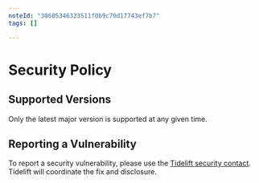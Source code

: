 ```yaml
---
noteId: "30605346323511f0b9c70d17743ef7b7"
tags: []

---
```


# Security Policy

## Supported Versions

Only the latest major version is supported at any given time.

## Reporting a Vulnerability

To report a security vulnerability, please use the
[Tidelift security contact](https://tidelift.com/security).
Tidelift will coordinate the fix and disclosure.

